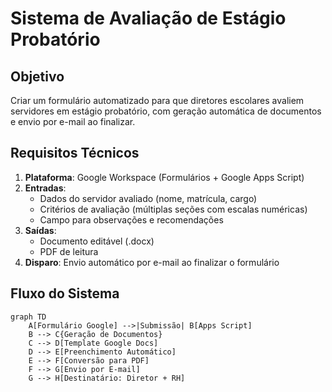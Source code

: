 # Sistema de Avaliação de Estágio Probatório

## Objetivo
Criar um formulário automatizado para que diretores escolares avaliem servidores em estágio probatório, com geração automática de documentos e envio por e-mail ao finalizar.

## Requisitos Técnicos
1. **Plataforma**: Google Workspace (Formulários + Google Apps Script)
2. **Entradas**:
   - Dados do servidor avaliado (nome, matrícula, cargo)
   - Critérios de avaliação (múltiplas seções com escalas numéricas)
   - Campo para observações e recomendações
3. **Saídas**:
   - Documento editável (.docx)
   - PDF de leitura
4. **Disparo**: Envio automático por e-mail ao finalizar o formulário

## Fluxo do Sistema
```mermaid
graph TD
    A[Formulário Google] -->|Submissão| B[Apps Script]
    B --> C{Geração de Documentos}
    C --> D[Template Google Docs]
    D --> E[Preenchimento Automático]
    E --> F[Conversão para PDF]
    F --> G[Envio por E-mail]
    G --> H[Destinatário: Diretor + RH]